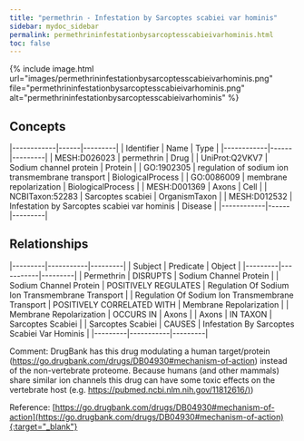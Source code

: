 ```yaml
---
title: "permethrin - Infestation by Sarcoptes scabiei var hominis"
sidebar: mydoc_sidebar
permalink: permethrininfestationbysarcoptesscabieivarhominis.html
toc: false 
---
```


{% include image.html url="images/permethrininfestationbysarcoptesscabieivarhominis.png" file="permethrininfestationbysarcoptesscabieivarhominis.png" alt="permethrininfestationbysarcoptesscabieivarhominis" %}

## Concepts

|------------|------|---------|
| Identifier | Name | Type    |
|------------|------|---------|
| MESH:D026023 | permethrin | Drug |
| UniProt:Q2VKV7 | Sodium channel protein | Protein |
| GO:1902305 | regulation of sodium ion transmembrane transport | BiologicalProcess |
| GO:0086009 | membrane repolarization | BiologicalProcess |
| MESH:D001369 | Axons | Cell |
| NCBITaxon:52283 | Sarcoptes scabiei | OrganismTaxon |
| MESH:D012532 | Infestation by Sarcoptes scabiei var hominis | Disease |
|------------|------|---------|

## Relationships

|---------|-----------|---------|
| Subject | Predicate | Object  |
|---------|-----------|---------|
| Permethrin | DISRUPTS | Sodium Channel Protein |
| Sodium Channel Protein | POSITIVELY REGULATES | Regulation Of Sodium Ion Transmembrane Transport |
| Regulation Of Sodium Ion Transmembrane Transport | POSITIVELY CORRELATED WITH | Membrane Repolarization |
| Membrane Repolarization | OCCURS IN | Axons |
| Axons | IN TAXON | Sarcoptes Scabiei |
| Sarcoptes Scabiei | CAUSES | Infestation By Sarcoptes Scabiei Var Hominis |
|---------|-----------|---------|

Comment: DrugBank has this drug modulating a human target/protein (https://go.drugbank.com/drugs/DB04930#mechanism-of-action) instead of the non-vertebrate proteome. Because humans (and other mammals) share similar ion channels this drug can have some toxic effects on the vertebrate host (e.g. [https://pubmed.ncbi.nlm.nih.gov/11812616/)](https://pubmed.ncbi.nlm.nih.gov/11812616/))

Reference: [https://go.drugbank.com/drugs/DB04930#mechanism-of-action](https://go.drugbank.com/drugs/DB04930#mechanism-of-action){:target="_blank"}